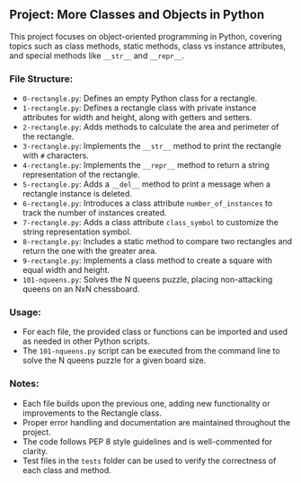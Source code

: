 ## Project: More Classes and Objects in Python

This project focuses on object-oriented programming in Python, covering topics such as class methods, static methods, class vs instance attributes, and special methods like `__str__` and `__repr__`.

### File Structure:

- `0-rectangle.py`: Defines an empty Python class for a rectangle.
- `1-rectangle.py`: Defines a rectangle class with private instance attributes for width and height, along with getters and setters.
- `2-rectangle.py`: Adds methods to calculate the area and perimeter of the rectangle.
- `3-rectangle.py`: Implements the `__str__` method to print the rectangle with `#` characters.
- `4-rectangle.py`: Implements the `__repr__` method to return a string representation of the rectangle.
- `5-rectangle.py`: Adds a `__del__` method to print a message when a rectangle instance is deleted.
- `6-rectangle.py`: Introduces a class attribute `number_of_instances` to track the number of instances created.
- `7-rectangle.py`: Adds a class attribute `class_symbol` to customize the string representation symbol.
- `8-rectangle.py`: Includes a static method to compare two rectangles and return the one with the greater area.
- `9-rectangle.py`: Implements a class method to create a square with equal width and height.
- `101-nqueens.py`: Solves the N queens puzzle, placing non-attacking queens on an NxN chessboard.

### Usage:

- For each file, the provided class or functions can be imported and used as needed in other Python scripts.
- The `101-nqueens.py` script can be executed from the command line to solve the N queens puzzle for a given board size.

### Notes:

- Each file builds upon the previous one, adding new functionality or improvements to the Rectangle class.
- Proper error handling and documentation are maintained throughout the project.
- The code follows PEP 8 style guidelines and is well-commented for clarity.
- Test files in the `tests` folder can be used to verify the correctness of each class and method.
